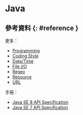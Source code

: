 # Java

## 參考資料 {: #reference }

更多：

  - [Programming](java-prog.md)
  - [Coding Style](java-style.md)
  - [Date/Time](java-datetime.md)
  - [File I/O](java-file.md)
  - [Regex](java-regex.md)
  - [Resource](java-res.md)
  - [URL](java-url.md)

手冊：

  - [Java SE 8 API Specification](https://docs.oracle.com/javase/8/docs/api/overview-summary.html)
  - [Java SE 7 API Specification](https://docs.oracle.com/javase/7/docs/api/overview-summary.html)
